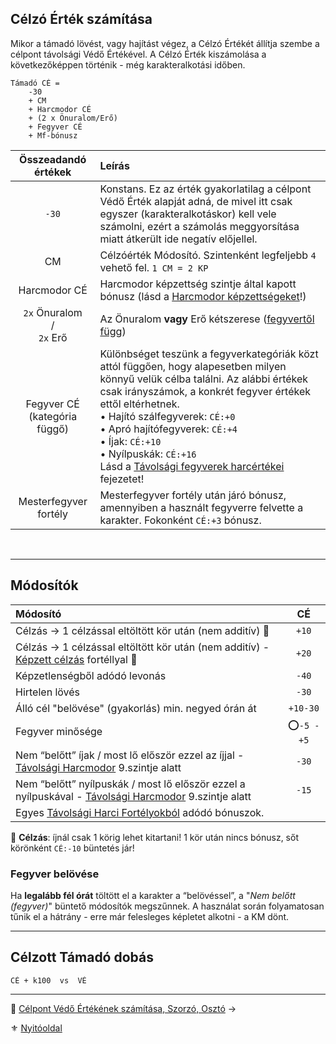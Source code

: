 ## Célzó Érték számítása

Mikor a támadó lövést, vagy hajítást végez, a Célzó Értékét állítja szembe a célpont távolsági Védő Értékével. A Célzó Érték kiszámolása a következőképpen történik - még karakteralkotási időben.

```
Támadó CÉ =
    -30
    + CM
    + Harcmodor CÉ
    + (2 x Önuralom/Erő)
    + Fegyver CÉ
    + Mf-bónusz
```

|     **Összeadandó értékek**     | **Leírás**                                                                                                                                                                                                                                                                                                                                                                                                                      |
| :-----------------------------: | :------------------------------------------------------------------------------------------------------------------------------------------------------------------------------------------------------------------------------------------------------------------------------------------------------------------------------------------------------------------------------------------------------------------------------ |
|              `-30`              | Konstans. Ez az érték gyakorlatilag a célpont Védő Érték alapját adná, de mivel itt csak egyszer (karakteralkotáskor) kell vele számolni, ezért a számolás meggyorsítása miatt átkerült ide negatív előjellel.                                                                                                                                                                                                                  |
|               CM                | Célzóérték Módosító. Szintenként legfeljebb `4` vehető fel. `1 CM = 2 KP`                                                                                                                                                                                                                                                                                                                                                       |
|          Harcmodor CÉ           | Harcmodor képzettség szintje által kapott bónusz (lásd a [Harcmodor képzettségeket](062_02_harcmodor_kepzettsegek_es_bonuszaik.md)!)                                                                                                                                                                                                                                                                                            |
| `2x` Önuralom<br>/<br> `2x` Erő | Az Önuralom **vagy** Erő kétszerese ([fegyvertől függ](074_tavharc_fegyverek.md#er%C5%91b%C5%91l--%C3%BCgyess%C3%A9gb%C5%91l-forgatott-fegyverek))                                                                                                                                                                                                                                                                              |
| Fegyver CÉ<br>(kategória függő) | Különbséget teszünk a fegyverkategóriák közt attól függően, hogy alapesetben milyen könnyű velük célba találni. Az alábbi értékek csak irányszámok, a konkrét fegyver értékek ettől eltérhetnek.<br> • Hajító szálfegyverek: `CÉ:+0`<br> • Apró hajítófegyverek: `CÉ:+4`<br> • Íjak: `CÉ:+10`<br> • Nyílpuskák: `CÉ:+16`<br />Lásd a [Távolsági fegyverek harcértékei](068_00_fegyverek.md#hajítófegyverek-harcértékei) fejezetet! |
|      Mesterfegyver fortély      | Mesterfegyver fortély után járó bónusz, amennyiben a használt fegyverre felvette a karakter. Fokonként `CÉ:+3` bónusz.                                                                                                                                                                                                                                                                                                          |

<br />

---
## Módosítók

| Módosító                                                                                                                                          |   **CÉ**   |
| :------------------------------------------------------------------------------------------------------------------------------------------------ | :--------: |
| Célzás → 1 célzással eltöltött kör után (nem additív) 🔆                                                                                          |   `+10`    |
| Célzás → 1 célzással eltöltött kör után (nem additív) - [Képzett célzás](fortelyok.tavharc/kepzett_celzas.md) fortéllyal 🔆                       |   `+20`    |
| Képzetlenségből adódó levonás                                                                                                                     |   `-40`    |
| Hirtelen lövés                                                                                                                                    |   `-30`    |
| Álló cél "belövése" (gyakorlás) min. negyed órán át                                                                                               |  `+10-30`  |
| Fegyver minősége                                                                                                                                  | ⭕`-5 - +5` |
| Nem “belőtt” íjak  / most lő először ezzel az íjjal - [Távolsági Harcmodor](kepzettsegek.primer.harci/tavolsagi_harcmodor.md) 9.szintje alatt            |   `-30`    |
| Nem “belőtt” nyílpuskák / most lő először ezzel a nyílpuskával - [Távolsági Harcmodor](kepzettsegek.primer.harci/tavolsagi_harcmodor.md) 9.szintje alatt |   `-15`    |
| Egyes [Távolsági Harci Fortélyokból](042_harci_fortelyok.md#t%C3%A1vols%C3%A1gi-harci-fort%C3%A9lyok) adódó bónuszok.                             |            |

🔆 **Célzás**: íjnál csak 1 körig lehet kitartani! 1 kör után nincs bónusz, sőt körönként `CÉ:-10` büntetés jár!

### Fegyver belövése

Ha **legalább fél órát** töltött el a karakter a “belövéssel”,  a "*Nem belőtt (fegyver)*" büntető módosítók megszűnnek. A használat során folyamatosan tűnik el a hátrány - erre már felesleges képletet alkotni - a KM dönt.

---
## Célzott Támadó dobás

```
CÉ + k100  vs  VÉ
```

---

🔗 [Célpont Védő Értékének számítása, Szorzó, Osztó](072_tavharc_ve_szorzo_oszto.md) →

⚜️ [Nyitóoldal](start.md)
